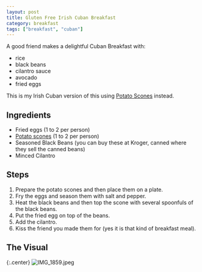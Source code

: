 ```yaml
---
layout: post
title: Gluten Free Irish Cuban Breakfast
category: breakfast
tags: ["breakfast", "cuban"]
---
```

A good friend makes a delightful Cuban Breakfast with:

* rice
* black beans
* cilantro sauce
* avocado
* fried eggs

This is my Irish Cuban version of this using [Potato Scones](https://fuzzyblog.io/recipes/potato/2020/02/10/gluten-free-potato-scones.html) instead.

## Ingredients

* Fried eggs (1 to 2 per person)
* [Potato scones](https://fuzzyblog.io/recipes/potato/2020/02/10/gluten-free-potato-scones.html) (1 to 2 per person)
* Seasoned Black Beans (you can buy these at Kroger, canned where they sell the canned beans)
* Minced Cilantro

## Steps

1. Prepare the potato scones and then place them on a plate.
2. Fry the eggs and season them with salt and pepper.
3. Heat the black beans and then top the scone with several spoonfuls of the black beans.
4. Put the fried egg on top of the beans.
5. Add the cilantro.
6. Kiss the friend you made them for (yes it is that kind of breakfast meal).

## The Visual

{:.center}
![IMG_1859.jpeg](https://fuzzyblog.io/blog/assets/IMG_1859.jpeg)
